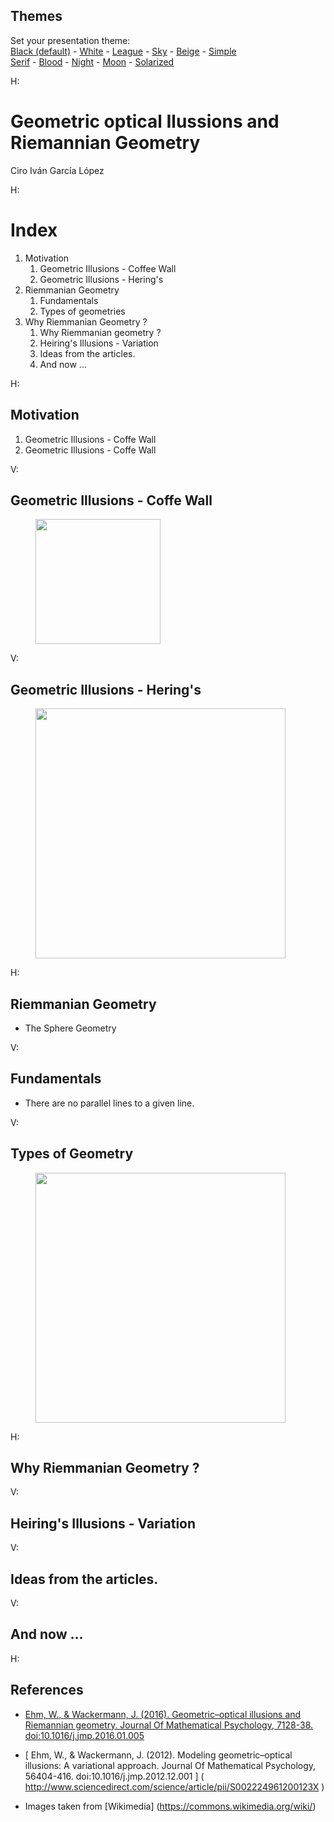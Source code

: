 <section id="themes">
	<h2>Themes</h2>
		<p>
			Set your presentation theme: <br>
			<!-- Hacks to swap themes after the page has loaded. Not flexible and only intended for the reveal.js demo deck. -->
                        <a href="#" onclick="document.getElementById('theme').setAttribute('href','css/theme/black.css'); return false;">Black (default)</a> -
			<a href="#" onclick="document.getElementById('theme').setAttribute('href','css/theme/white.css'); return false;">White</a> -
			<a href="#" onclick="document.getElementById('theme').setAttribute('href','css/theme/league.css'); return false;">League</a> -
			<a href="#" onclick="document.getElementById('theme').setAttribute('href','css/theme/sky.css'); return false;">Sky</a> -
			<a href="#" onclick="document.getElementById('theme').setAttribute('href','css/theme/beige.css'); return false;">Beige</a> -
			<a href="#" onclick="document.getElementById('theme').setAttribute('href','css/theme/simple.css'); return false;">Simple</a> <br>
			<a href="#" onclick="document.getElementById('theme').setAttribute('href','css/theme/serif.css'); return false;">Serif</a> -
			<a href="#" onclick="document.getElementById('theme').setAttribute('href','css/theme/blood.css'); return false;">Blood</a> -
			<a href="#" onclick="document.getElementById('theme').setAttribute('href','css/theme/night.css'); return false;">Night</a> -
			<a href="#" onclick="document.getElementById('theme').setAttribute('href','css/theme/moon.css'); return false;">Moon</a> -
			<a href="#" onclick="document.getElementById('theme').setAttribute('href','css/theme/solarized.css'); return false;">Solarized</a>
		</p>
</section>

H:

# Geometric optical Ilussions and Riemannian Geometry

Ciro Iván García López

H:

# Index

 1. Motivation<!-- .element: class="fragment" data-fragment-index="2"-->
     1. Geometric Illusions - Coffee Wall 
     2. Geometric Illusions - Hering's
 2. Riemmanian Geometry<!-- .element: class="fragment" data-fragment-index="2"-->
     1. Fundamentals
     2. Types of geometries
 3. Why Riemmanian Geometry ?
     1. Why Riemmanian geometry ? 
     2. Heiring's Illusions - Variation
     3. Ideas from the articles. 
     4. And now ...  
     
     
H:

## Motivation

 1. Geometric Illusions - Coffe Wall <!-- .element: class="fragment" data-fragment-index="1"-->
 2. Geometric Illusions - Coffe Wall <!-- .element: class="fragment" data-fragment-index="2"-->

V:

## Geometric Illusions - Coffe Wall

<figure>
    <img height='200' src='fig/visible_spectra.jpg' />
</figure>

V:

## Geometric Illusions - Hering's 

<figure>
    <img height='400' src='fig/visible_spectrum_colors.png' />
</figure>

H:

## Riemmanian Geometry

* The Sphere Geometry 

V:

## Fundamentals 

* There are no parallel lines to a given line.

V:

## Types of Geometry

<figure>
    <img height='400' src='fig/additive.png'/>
</figure>



H:

## Why Riemmanian Geometry ?

V: 
## Heiring's Illusions - Variation

V:
## Ideas from the articles. 

V:

## And now ...  


H: 
     
## References

* [ Ehm, W., & Wackermann, J. (2016). Geometric–optical illusions and Riemannian geometry. Journal Of Mathematical Psychology, 7128-38. doi:10.1016/j.jmp.2016.01.005 ]( http://www.sciencedirect.com/science/article/pii/S0022249616000079 )

* [ Ehm, W., & Wackermann, J. (2012). Modeling geometric–optical illusions: A variational approach. Journal Of Mathematical Psychology, 56404-416. doi:10.1016/j.jmp.2012.12.001  ] ( http://www.sciencedirect.com/science/article/pii/S002224961200123X  )

* Images taken from [Wikimedia] (https://commons.wikimedia.org/wiki/)

